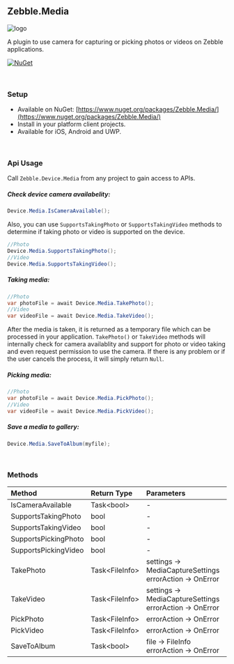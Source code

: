 [logo]: https://raw.githubusercontent.com/Geeksltd/Zebble.Media/master/Shared/NuGet/Icon.png "Zebble.Media"


## Zebble.Media

![logo]

A plugin to use camera for capturing or picking photos or videos on Zebble applications.


[![NuGet](https://img.shields.io/nuget/v/Zebble.Media.svg?label=NuGet)](https://www.nuget.org/packages/Zebble.Media/)


<br>


### Setup
* Available on NuGet: [https://www.nuget.org/packages/Zebble.Media/](https://www.nuget.org/packages/Zebble.Media/)
* Install in your platform client projects.
* Available for iOS, Android and UWP.
<br>


### Api Usage

Call `Zebble.Device.Media` from any project to gain access to APIs.

##### Check device camera availabelity:
```csharp
Device.Media.IsCameraAvailable();
```
Also, you can use `SupportsTakingPhoto` or `SupportsTakingVideo` methods to determine if taking photo or video is supported on the device.
```csharp
//Photo
Device.Media.SupportsTakingPhoto();
//Video
Device.Media.SupportsTakingVideo();
```
##### Taking media:
```csharp
//Photo
var photoFile = await Device.Media.TakePhoto(); 
//Video
var videoFile = await Device.Media.TakeVideo();
```
 After the media is taken, it is returned as a temporary file which can be processed in your application. `TakePhoto()` or `TakeVideo` methods will internally check for camera availablity and support for photo or video taking and even request permission to use the camera. If there is any problem or if the user cancels the process, it will simply return `Null`.
##### Picking media:
```csharp
//Photo
var photoFile = await Device.Media.PickPhoto(); 
//Video
var videoFile = await Device.Media.PickVideo();
```
##### Save a media to gallery:
```csharp
Device.Media.SaveToAlbum(myfile);
```
<br>

### Methods
| Method       | Return Type  | Parameters                          | Android | iOS | Windows |
| :----------- | :----------- | :-----------                        | :------ | :-- | :------ |
| IsCameraAvailable         | Task<bool&gt;| -| x       | x   | x       |
| SupportsTakingPhoto         | bool| -| x       | x   | x       |
| SupportsTakingVideo         | bool| -| x       | x   | x       |
| SupportsPickingPhoto         | bool| -| x       | x   | x       |
| SupportsPickingVideo         | bool| -| x       | x   | x       |
| TakePhoto         | Task<FileInfo&gt;| settings -> MediaCaptureSettings<br> errorAction -> OnError| x       | x   | x       |
| TakeVideo         | Task<FileInfo&gt;| settings -> MediaCaptureSettings<br> errorAction -> OnError| x       | x   | x       |
| PickPhoto         | Task<FileInfo&gt;| errorAction -> OnError| x       | x   | x       |
| PickVideo         | Task<FileInfo&gt;| errorAction -> OnError| x       | x   | x       |
| SaveToAlbum         | Task<bool&gt;| file -> FileInfo<br> errorAction -> OnError| x       | x   | x       |

